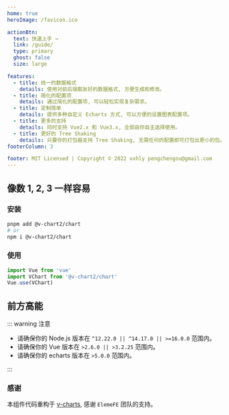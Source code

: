 ```yaml
---
home: true
heroImage: /favicon.ico

actionBtn:
  text: 快速上手 →
  link: /guide/
  type: primary
  ghost: false
  size: large

features:
  - title: 统一的数据格式
    details: 使用对前后端都友好的数据格式, 方便生成和修改。
  - title: 简化的配置项
    details: 通过简化的配置项, 可以轻松实现复杂需求。
  - title: 定制简单
    details: 提供多种自定义 Echarts 方式, 可以方便的设置图表配置项。
  - title: 更多的支持
    details: 同时支持 Vue2.x 和 Vue3.x, 全部由你自主选择使用。
  - title: 更好的 Tree Shaking
    details: 只要你的打包器支持 Tree Shaking, 无需任何的配置即可打包出更小的包。
footerColumn: 3

footer: MIT Licensed | Copyright © 2022 vxhly pengchengou@gmail.com
---
```


## 像数 1, 2, 3 一样容易

### 安装

```bash
pnpm add @v-chart2/chart
# or
npm i @v-chart2/chart
```

### 使用

```javascript
import Vue from 'vue'
import VChart from '@v-chart2/chart'
Vue.use(VChart)
```

## 前方高能

::: warning 注意

- 请确保你的 Node.js 版本在 `^12.22.0 || ^14.17.0 || >=16.0.0` 范围内。
- 请确保你的 Vue 版本在 `>2.6.0 || >3.2.25` 范围内。
- 请确保你的 echarts 版本在 `>5.0.0` 范围内。

:::

### 感谢

本组件代码重构于 [v-charts](https://github.com/ElemeFE/v-charts), 感谢 `ElemeFE` 团队的支持。
